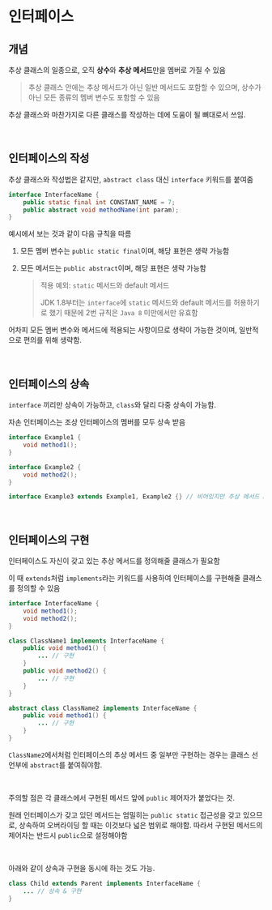# 인터페이스

## 개념

추상 클래스의 일종으로, 오직 **상수**와 **추상 메서드**만을 멤버로 가질 수 있음

> 추상 클래스 안에는 추상 메서드가 아닌 일반 메서드도 포함할 수 있으며, 상수가 아닌 모든 종류의 멤버 변수도 포함할 수 있음

추상 클래스와 마찬가지로 다른 클래스를 작성하는 데에 도움이 될 뼈대로서 쓰임.

&nbsp;

## 인터페이스의 작성

추상 클래스와 작성법은 같지만, `abstract class` 대신 `interface` 키워드를 붙여줌

```java
interface InterfaceName {
    public static final int CONSTANT_NAME = 7;
    public abstract void methodName(int param);
}
```

예시에서 보는 것과 같이 다음 규칙을 따름

1. 모든 멤버 변수는 `public static final`이며, 해당 표현은 생략 가능함

2. 모든 메서드는 `public abstract`이며, 해당 표현은 생략 가능함

   > 적용 예외: `static` 메서드와 default 메서드
   >
   > JDK 1.8부터는 `interface`에 `static` 메서드와 default 메서드를 허용하기로 했기 때문에 2번 규칙은 `Java 8` 미만에서만 유효함

어차피 모든 멤버 변수와 메서드에 적용되는 사항이므로 생략이 가능한 것이며, 일반적으로 편의를 위해 생략함.

&nbsp;

## 인터페이스의 상속

`interface` 끼리만 상속이 가능하고, `class`와 달리 다중 상속이 가능함.

자손 인터페이스는 조상 인터페이스의 멤버를 모두 상속 받음

```java
interface Example1 {
    void method1();
}

interface Example2 {
    void method2();
}

interface Example3 extends Example1, Example2 {} // 비어있지만 추상 메서드 method1과 method2 를 물려받았음
```

&nbsp;

## 인터페이스의 구현

인터페이스도 자신이 갖고 있는 추상 메서드를 정의해줄 클래스가 필요함

이 때 `extends`처럼 `implements`라는 키워드를 사용하여 인터페이스를 구현해줄 클래스를 정의할 수 있음

```java
interface InterfaceName {
    void method1();
    void method2();
}

class ClassName1 implements InterfaceName {
    public void method1() {
        ... // 구현
    }
    public void method2() {
        ... // 구현
    }
}

abstract class ClassName2 implements InterfaceName {
    public void method1() {
        ... // 구현
    }
}
```

`ClassName2`에서처럼 인터페이스의 추상 메서드 중 일부만 구현하는 경우는 클래스 선언부에 `abstract`를 붙여줘야함.

&nbsp;

주의할 점은 각 클래스에서 구현된 메서드 앞에 `public` 제어자가 붙었다는 것.

원래 인터페이스가 갖고 있던 메서드는 엄밀히는 `public static` 접근성을 갖고 있으므로, 상속하여 오버라이딩 할 때는 이것보다 넓은 범위로 해야함. 따라서 구현된 메서드의 제어자는 반드시 `public`으로 설정해야함

&nbsp;

아래와 같이 상속과 구현을 동시에 하는 것도 가능.

```java
class Child extends Parent implements InterfaceName {
    ... // 상속 & 구현
}
```
